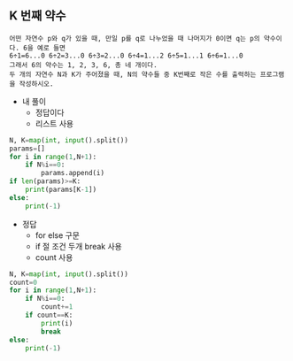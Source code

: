 ## K 번째 약수

```
어떤 자연수 p와 q가 있을 때, 만일 p를 q로 나누었을 때 나머지가 0이면 q는 p의 약수이다. 6을 예로 들면
6÷1=6...0 6÷2=3...0 6÷3=2...0 6÷4=1...2 6÷5=1...1 6÷6=1...0
그래서 6의 약수는 1, 2, 3, 6, 총 네 개이다.
두 개의 자연수 N과 K가 주어졌을 때, N의 약수들 중 K번째로 작은 수를 출력하는 프로그램을 작성하시오.
```

- 내 풀이
  - 정답이다
  - 리스트 사용

```py
N, K=map(int, input().split())
params=[]
for i in range(1,N+1):
    if N%i==0:
        params.append(i)
if len(params)>=K:
    print(params[K-1])
else:
    print(-1)
```

- 정답
  - for else 구문
  - if 절 조건 두개 break 사용
  - count 사용
```py
N, K=map(int, input().split())
count=0
for i in range(1,N+1):
    if N%i==0:
        count+=1
    if count==K:
        print(i)
        break
else:
    print(-1)
```
